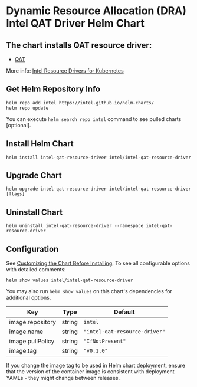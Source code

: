 # Dynamic Resource Allocation (DRA) Intel QAT Driver Helm Chart

## The chart installs QAT resource driver:

- [QAT](https://github.com/intel/intel-resource-drivers-for-kubernetes/tree/main/doc/qat/README.md)

More info: [Intel Resource Drivers for Kubernetes](https://github.com/intel/intel-resource-drivers-for-kubernetes/tree/main)


## Get Helm Repository Info
```
helm repo add intel https://intel.github.io/helm-charts/
helm repo update
```

You can execute `helm search repo intel` command to see pulled charts [optional].

## Install Helm Chart
```
helm install intel-qat-resource-driver intel/intel-qat-resource-driver
```
## Upgrade Chart
```
helm upgrade intel-qat-resource-driver intel/intel-qat-resource-driver [flags]
```

## Uninstall Chart
```
helm uninstall intel-qat-resource-driver --namespace intel-qat-resource-driver
```

## Configuration
See [Customizing the Chart Before Installing](https://helm.sh/docs/intro/using_helm/#customizing-the-chart-before-installing). To see all configurable options with detailed comments:

```console
helm show values intel/intel-qat-resource-driver
```

You may also run `helm show values` on this chart's dependencies for additional options.

| Key | Type | Default |
|-----|------|---------|
| image.repository | string | `intel` |
| image.name | string | `"intel-qat-resource-driver"` |
| image.pullPolicy | string | `"IfNotPresent"` |
| image.tag | string | `"v0.1.0"` |

If you change the image tag to be used in Helm chart deployment, ensure that the version of the container image is consistent with deployment YAMLs - they might change between releases.
